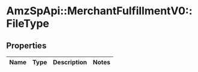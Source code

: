 # AmzSpApi::MerchantFulfillmentV0::FileType

## Properties
Name | Type | Description | Notes
------------ | ------------- | ------------- | -------------

